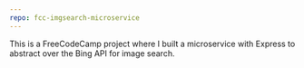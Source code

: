```yaml
---
repo: fcc-imgsearch-microservice
---
```

This is a FreeCodeCamp project where I built a microservice with Express to abstract over the Bing API for image search.
